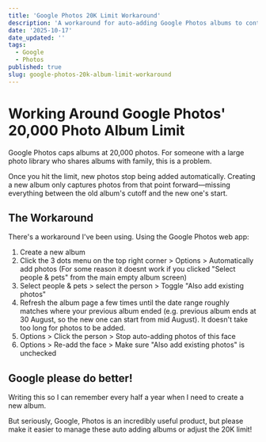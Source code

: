 ```yaml
---
title: 'Google Photos 20K Limit Workaround'
description: 'A workaround for auto-adding Google Photos albums to continue where the last one left off.'
date: '2025-10-17'
date_updated: ''
tags:
  - Google
  - Photos
published: true
slug: google-photos-20k-album-limit-workaround
---
```


# Working Around Google Photos' 20,000 Photo Album Limit

Google Photos caps albums at 20,000 photos. For someone with a large photo library who shares albums with family, this is a problem.

Once you hit the limit, new photos stop being added automatically. Creating a new album only captures photos from that point forward—missing everything between the old album's cutoff and the new one's start.

## The Workaround

There's a workaround I've been using. Using the Google Photos web app:

1. Create a new album
2. Click the 3 dots menu on the top right corner > Options > Automatically add photos (For some reason it doesnt work if you clicked "Select people & pets" from the main empty album screen)
3. Select people & pets > select the person > Toggle "Also add existing photos"
4. Refresh the album page a few times until the date range roughly matches where your previous album ended (e.g. previous album ends at 30 August, so the new one can start from mid August). It doesn't take too long for photos to be added.
5. Options > Click the person > Stop auto-adding photos of this face
6. Options > Re-add the face > Make sure "Also add existing photos" is unchecked

## Google please do better!

Writing this so I can remember every half a year when I need to create a new album.

But seriously, Google, Photos is an incredibly useful product, but please make it easier to manage these auto adding albums or adjust the 20K limit!
